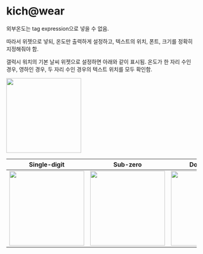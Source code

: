 # kich@wear

외부온도는 tag expression으로 넣을 수 없음. 

따라서 위젯으로 넣되, 온도만 출력하게 설정하고, 텍스트의 위치, 폰트, 크기를 정확히 지정해줘야 함. 

갤럭시 워치의 기본 날씨 위젯으로 설정하면 아래와 같이 표시됨. 온도가 한 자리 수인 경우, 영하인 경우, 두 자리 수인 경우의 텍스트 위치를 모두 확인함.  

<img src="https://user-images.githubusercontent.com/93939472/219828936-fd98f731-20a1-48ef-bd02-fe65cb5ea8f6.png" width="198">

| Single-digit | Sub-zero | Double-digit |
| --- | --- | --- |
| <img src="https://user-images.githubusercontent.com/93939472/219828937-8d91ab38-15e7-4138-b7a5-e3af787ae75f.png" width="198"> | <img src="https://user-images.githubusercontent.com/93939472/219828938-52708483-a029-4fd5-bf66-d004dc68098f.png" width="198"> | <img src="https://user-images.githubusercontent.com/93939472/219828940-51de77b1-a6ee-4d60-952d-97b64499daaf.png" width="198"> |
